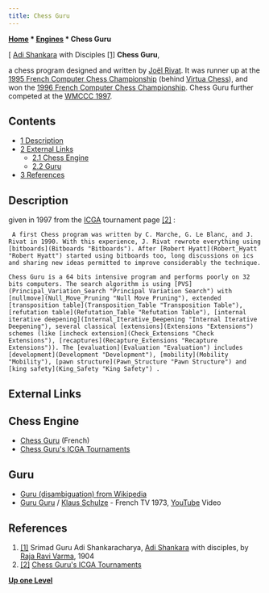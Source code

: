 ```yaml
---
title: Chess Guru
---
```

**[Home](Home "Home") * [Engines](Engines "Engines") * Chess Guru**

\[ [Adi Shankara](https://en.wikipedia.org/wiki/Adi_Shankara) with Disciples <a id="cite-note-1" href="#cite-ref-1">[1]</a>
**Chess Guru**,

a chess program designed and written by [Joël Rivat](Jo%C3%ABl_Rivat "Joël Rivat"). It was runner up at the [1995 French Computer Chess Championship](FCCC_1995 "FCCC 1995") (behind [Virtua Chess](Virtua_Chess "Virtua Chess")), and won the [1996 French Computer Chess Championship](FCCC_1996 "FCCC 1996"). Chess Guru further competed at the [WMCCC 1997](WMCCC_1997 "WMCCC 1997").

## Contents

- [1 Description](#description)
- [2 External Links](#external-links)
  - [2.1 Chess Engine](#chess-engine)
  - [2.2 Guru](#guru)
- [3 References](#references)

## Description

given in 1997 from the [ICGA](ICGA "ICGA") tournament page <a id="cite-note-2" href="#cite-ref-2">[2]</a> :

```
 A first Chess program was written by C. Marche, G. Le Blanc, and J. Rivat in 1990. With this experience, J. Rivat rewrote everything using [bitboards](Bitboards "Bitboards"). After [Robert Hyatt](Robert_Hyatt "Robert Hyatt") started using bitboards too, long discussions on ics and sharing new ideas permitted to improve considerably the technique.

```

```
Chess Guru is a 64 bits intensive program and performs poorly on 32 bits computers. The search algorithm is using [PVS](Principal_Variation_Search "Principal Variation Search") with [nullmove](Null_Move_Pruning "Null Move Pruning"), extended [transposition table](Transposition_Table "Transposition Table"), [refutation table](Refutation_Table "Refutation Table"), [internal iterative deepening](Internal_Iterative_Deepening "Internal Iterative Deepening"), several classical [extensions](Extensions "Extensions") schemes (like [incheck extension](Check_Extensions "Check Extensions"), [recaptures](Recapture_Extensions "Recapture Extensions")). The [evaluation](Evaluation "Evaluation") includes [development](Development "Development"), [mobility](Mobility "Mobility"), [pawn structure](Pawn_Structure "Pawn Structure") and [king safety](King_Safety "King Safety") . 

```

## External Links

## Chess Engine

- [Chess Guru](http://chessguru.free.fr/) (French)
- [Chess Guru's ICGA Tournaments](https://www.game-ai-forum.org/icga-tournaments/program.php?id=11)

## Guru

- [Guru (disambiguation) from Wikipedia](https://en.wikipedia.org/wiki/Guru_%28disambiguation%29)
- [Guru Guru](Category:Guru_Guru "Category:Guru Guru") / [Klaus Schulze](Category:Klaus_Schulze "Category:Klaus Schulze") - French TV 1973, [YouTube](https://en.wikipedia.org/wiki/YouTube) Video

## References

1. <a id="cite-ref-1" href="#cite-note-1">[1]</a> Srimad Guru Adi Shankaracharya, [Adi Shankara](https://en.wikipedia.org/wiki/Adi_Shankara) with disciples, by [Raja Ravi Varma](Arts#Varma "Arts"), 1904
1. <a id="cite-ref-2" href="#cite-note-2">[2]</a> [Chess Guru's ICGA Tournaments](https://www.game-ai-forum.org/icga-tournaments/program.php?id=11)

**[Up one Level](Engines "Engines")**

